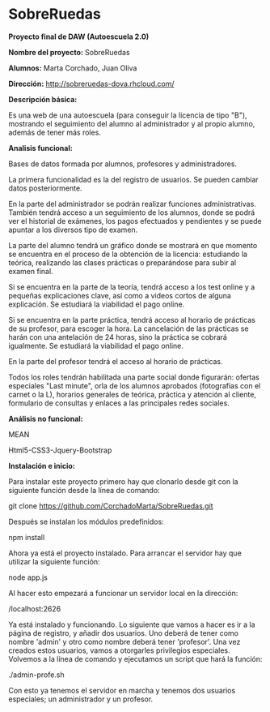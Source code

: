 # SobreRuedas

**Proyecto final de DAW (Autoescuela 2.0)**

**Nombre del proyecto:** SobreRuedas

**Alumnos:** Marta Corchado, Juan Oliva

**Dirección:** http://sobreruedas-dova.rhcloud.com/

**Descripción básica:**

Es una web de una autoescuela (para conseguir la licencia de tipo "B"), mostrando el seguimiento del alumno al administrador y al propio alumno, además de tener más roles.

**Analisis funcional:**

Bases de datos formada por alumnos, profesores y administradores.

La primera funcionalidad es la del registro de usuarios. Se pueden cambiar datos posteriormente.

En la parte del administrador se podrán realizar funciones administrativas. También tendrá acceso a un seguimiento de los alumnos, donde se podrá ver el historial de exámenes, los pagos efectuados y pendientes y se puede apuntar a los diversos tipo de examen.

La parte del alumno tendrá un gráfico donde se mostrará en que momento se encuentra en el proceso de la obtención de la licencia: estudiando la teórica, realizando las clases prácticas o preparándose para subir al examen final.

Si se encuentra en la parte de la teoría, tendrá acceso a los test online y a pequeñas explicaciones clave, así como a videos cortos de alguna explicación. Se estudiará la viabilidad el pago online.

Si se encuentra en la parte práctica, tendrá acceso al horario de prácticas de su profesor, para escoger la hora. La cancelación de las prácticas se harán con una antelación de 24 horas, sino la práctica se cobrará igualmente. Se estudiará la viabilidad el pago online.

En la parte del profesor tendrá el acceso al horario de prácticas.

Todos los roles tendrán habilitada una parte social donde figurarán: ofertas especiales "Last minute", orla de los alumnos aprobados (fotografías con el carnet o la L), horarios generales de teórica, práctica y atención al cliente, formulario de consultas y enlaces a las principales redes sociales.

**Análisis no funcional:**

MEAN

Html5-CSS3-Jquery-Bootstrap

**Instalación e inicio:**

Para instalar este proyecto primero hay que clonarlo desde git con la siguiente función desde la línea de comando:

git clone https://github.com/CorchadoMarta/SobreRuedas.git

Después se instalan los módulos predefinidos:

npm install

Ahora ya está el proyecto instalado. Para arrancar el servidor hay que utilizar la siguiente función:

node app.js

Al hacer esto empezará a funcionar un servidor local en la dirección:

/localhost:2626

Ya está instalado y funcionando. Lo siguiente que vamos a hacer es ir a la página de registro, y añadir dos usuarios. Uno deberá de tener como nombre 'admin' y otro como nombre deberá tener 'profesor'. Una vez creados estos usuarios, vamos a otorgarles privilegios especiales. Volvemos a la línea de comando y ejecutamos un script que hará la función:

./admin-profe.sh

Con esto ya tenemos el servidor en marcha y tenemos dos usuarios especiales; un administrador y un profesor.

